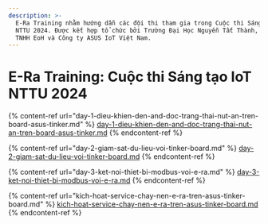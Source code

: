 ```yaml
---
description: >-
  E-Ra Training nhằm hướng dẫn các đội thi tham gia trong Cuộc thi Sáng tạo IoT
  NTTU 2024. Được kết hợp tổ chức bởi Trường Đại Học Nguyễn Tất Thành, Công ty
  TNHH EoH và Công ty ASUS IoT Việt Nam.
---
```


# E-Ra Training: Cuộc thi Sáng tạo IoT NTTU 2024

{% content-ref url="day-1-dieu-khien-den-and-doc-trang-thai-nut-an-tren-board-asus-tinker.md" %}
[day-1-dieu-khien-den-and-doc-trang-thai-nut-an-tren-board-asus-tinker.md](day-1-dieu-khien-den-and-doc-trang-thai-nut-an-tren-board-asus-tinker.md)
{% endcontent-ref %}

{% content-ref url="day-2-giam-sat-du-lieu-voi-tinker-board.md" %}
[day-2-giam-sat-du-lieu-voi-tinker-board.md](day-2-giam-sat-du-lieu-voi-tinker-board.md)
{% endcontent-ref %}

{% content-ref url="day-3-ket-noi-thiet-bi-modbus-voi-e-ra.md" %}
[day-3-ket-noi-thiet-bi-modbus-voi-e-ra.md](day-3-ket-noi-thiet-bi-modbus-voi-e-ra.md)
{% endcontent-ref %}

{% content-ref url="kich-hoat-service-chay-nen-e-ra-tren-asus-tinker-board.md" %}
[kich-hoat-service-chay-nen-e-ra-tren-asus-tinker-board.md](kich-hoat-service-chay-nen-e-ra-tren-asus-tinker-board.md)
{% endcontent-ref %}
